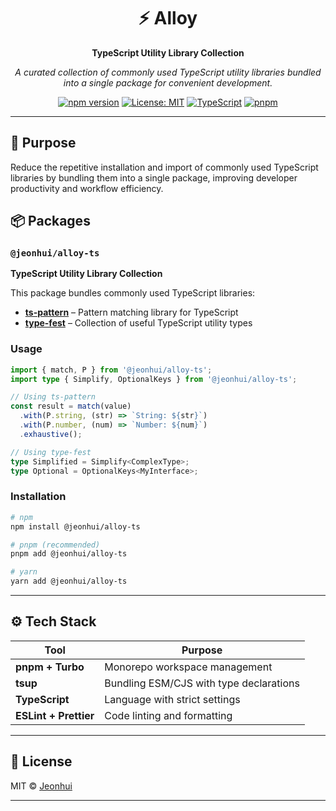 <div align="center">

# ⚡ Alloy

**TypeScript Utility Library Collection**

*A curated collection of commonly used TypeScript utility libraries bundled into a single package for convenient development.*

[![npm version](https://img.shields.io/npm/v/@jeonhui/alloy-ts?style=flat-square)](https://www.npmjs.com/package/@jeonhui/alloy-ts)
[![License: MIT](https://img.shields.io/badge/License-MIT-yellow.svg?style=flat-square)](https://opensource.org/licenses/MIT)
[![TypeScript](https://img.shields.io/badge/TypeScript-5.9+-blue?style=flat-square&logo=typescript)](https://www.typescriptlang.org/)
[![pnpm](https://img.shields.io/badge/pnpm-workspace-orange?style=flat-square&logo=pnpm)](https://pnpm.io/)

</div>

---

## 🎯 Purpose

Reduce the repetitive installation and import of commonly used TypeScript libraries by bundling them into a single package, improving developer productivity and workflow efficiency.

## 📦 Packages

### `@jeonhui/alloy-ts`

**TypeScript Utility Library Collection**

This package bundles commonly used TypeScript libraries:

- **[ts-pattern](https://github.com/gvergnaud/ts-pattern)** – Pattern matching library for TypeScript
- **[type-fest](https://github.com/sindresorhus/type-fest)** – Collection of useful TypeScript utility types

### Usage

```typescript
import { match, P } from '@jeonhui/alloy-ts';
import type { Simplify, OptionalKeys } from '@jeonhui/alloy-ts';

// Using ts-pattern
const result = match(value)
  .with(P.string, (str) => `String: ${str}`)
  .with(P.number, (num) => `Number: ${num}`)
  .exhaustive();

// Using type-fest
type Simplified = Simplify<ComplexType>;
type Optional = OptionalKeys<MyInterface>;
```

### Installation

```bash
# npm
npm install @jeonhui/alloy-ts

# pnpm (recommended)
pnpm add @jeonhui/alloy-ts

# yarn
yarn add @jeonhui/alloy-ts
```

---

## ⚙️ Tech Stack

| Tool | Purpose |
|------|---------|
| **pnpm + Turbo** | Monorepo workspace management |
| **tsup** | Bundling ESM/CJS with type declarations |
| **TypeScript** | Language with strict settings |
| **ESLint + Prettier** | Code linting and formatting |

---

## 📝 License

MIT © [Jeonhui](https://github.com/Jeonhui)

---